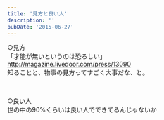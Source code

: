 ```yaml
---
title: '見方と良い人'
description: ''
pubDate: '2015-06-27'
---
```


<p>○見方<br>
「才能が無いというのは恐ろしい」<br>
<a href="http://magazine.livedoor.com/press/13090">http://magazine.livedoor.com/press/13090</a><br>
知ることと、物事の見方ってすごく大事だな、と。</p>
<p>&nbsp;</p>
<p>○良い人<br>
世の中の90%くらいは良い人でできてるんじゃないか</p>

